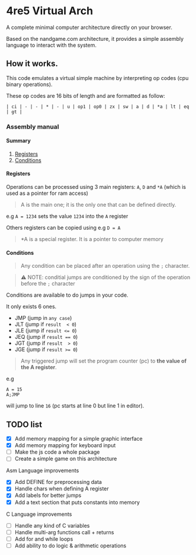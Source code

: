 # 4re5 Virtual Arch
A complete minimal computer architecture directly on your browser.

Based on the nandgame.com architecture, it provides a simple assembly language to interact with the system.

## How it works.
This code emulates a virtual simple machine by interpreting op codes (cpu binary operations).

These op codes are 16 bits of length and are formatted as follow:

    | ci | - | - | * | - | u | op1 | op0 | zx | sw | a | d | *a | lt | eq | gt |


### Assembly manual
#### Summary
1. [Registers](#registers)
2. [Conditions](#conditions)


#### Registers
Operations can be processed using 3 main registers: `A`, `D` and `*A` (which is used as a pointer for ram access)

> A is the main one; it is the only one that can be defined directly.

e.g `A = 1234` sets the value `1234` into the `A` register

Others registers can be copied using e.g `D = A`

> *A is a special register. It is a pointer to computer memory


#### Conditions
> Any condition can be placed after an operation using the `;` character.

> :warning: NOTE: conditial jumps are conditioned by the sign of the operation before the `;` character 

Conditions are available to do jumps in your code.

It only exists 6 ones.

- JMP (jump in `any case`)
- JLT (jump if `result  < 0`)
- JLE (jump if `result <= 0`)
- JEQ (jump if `result == 0`)
- JGT (jump if `result  > 0`)
- JGE (jump if `result >= 0`)

> Any triggered jump will set the program counter (pc) to **the value of the A register**.

e.g
```
A = 15
A;JMP
```
will jump to line `16` (pc starts at line 0 but line 1 in editor).

## TODO list
- [x] Add memory mapping for a simple graphic interface
- [x] Add memory mapping for keyboard input
- [ ] Make the js code a whole package
- [ ] Create a simple game on this architecture

Asm Language improvements
- [x] Add DEFINE for preprocessing data
- [x] Handle chars when defining A register
- [x] Add labels for better jumps
- [x] Add a text section that puts constants into memory

C Language improvements
- [ ] Handle any kind of C variables
- [ ] Handle multi-arg functions call + returns
- [ ] Add for and while loops
- [ ] Add ability to do logic & arithmetic operations